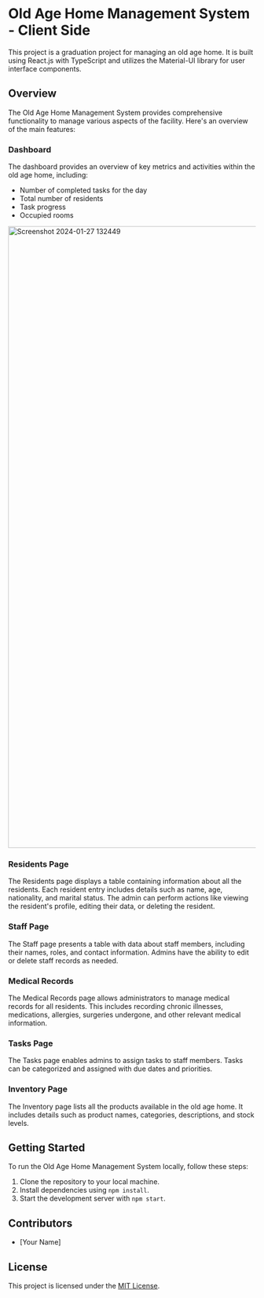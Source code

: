# Old Age Home Management System - Client Side

This project is a graduation project for managing an old age home. It is built using React.js with TypeScript and utilizes the Material-UI library for user interface components.

## Overview

The Old Age Home Management System provides comprehensive functionality to manage various aspects of the facility. Here's an overview of the main features:

### Dashboard

The dashboard provides an overview of key metrics and activities within the old age home, including:

- Number of completed tasks for the day
- Total number of residents
- Task progress
- Occupied rooms
<img width="1266" alt="Screenshot 2024-01-27 132449" src="https://github.com/HussenMohamed/old-age-home-system-client-side/assets/68970611/e61ce70f-c985-4749-851f-416f5045327e">

### Residents Page

The Residents page displays a table containing information about all the residents. Each resident entry includes details such as name, age, nationality, and marital status. The admin can perform actions like viewing the resident's profile, editing their data, or deleting the resident.

### Staff Page

The Staff page presents a table with data about staff members, including their names, roles, and contact information. Admins have the ability to edit or delete staff records as needed.

### Medical Records

The Medical Records page allows administrators to manage medical records for all residents. This includes recording chronic illnesses, medications, allergies, surgeries undergone, and other relevant medical information.

### Tasks Page

The Tasks page enables admins to assign tasks to staff members. Tasks can be categorized and assigned with due dates and priorities.

### Inventory Page

The Inventory page lists all the products available in the old age home. It includes details such as product names, categories, descriptions, and stock levels.

## Getting Started

To run the Old Age Home Management System locally, follow these steps:

1. Clone the repository to your local machine.
2. Install dependencies using `npm install`.
3. Start the development server with `npm start`.

## Contributors

- [Your Name]

## License

This project is licensed under the [MIT License](LICENSE).
